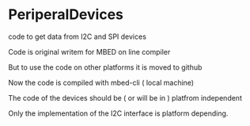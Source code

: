 # PeriperalDevices
code to get data from I2C and SPI devices

Code is original writem for MBED  on line compiler 

But to use the code on other platforms it is moved to github 

Now the code is compiled with mbed-cli ( local machine) 

The code of the devices should be ( or will be in ) platfrom independent 

Only the implementation of the I2C interface is platform depending. 



